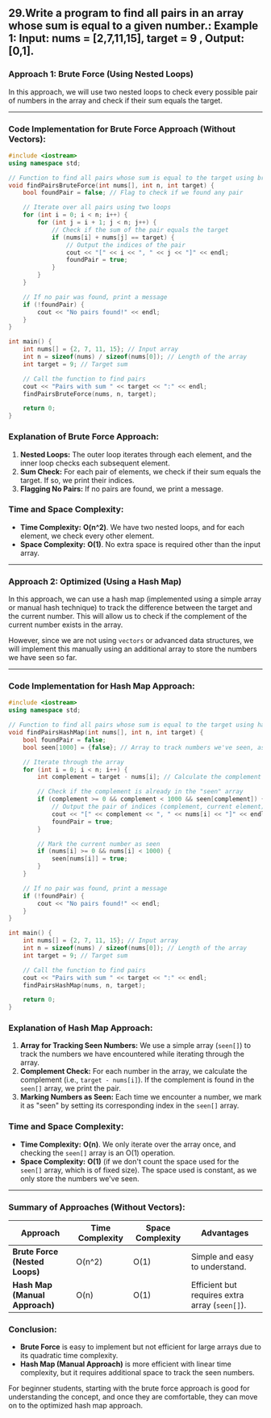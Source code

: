 ## 29.Write a program to find all pairs in an array whose sum is equal to a given number.: Example 1:  Input: nums = [2,7,11,15], target = 9 , Output: [0,1].



### **Approach 1: Brute Force (Using Nested Loops)**

In this approach, we will use two nested loops to check every possible pair of numbers in the array and check if their sum equals the target.

---

### **Code Implementation for Brute Force Approach (Without Vectors):**
```cpp
#include <iostream>
using namespace std;

// Function to find all pairs whose sum is equal to the target using brute force
void findPairsBruteForce(int nums[], int n, int target) {
    bool foundPair = false; // Flag to check if we found any pair

    // Iterate over all pairs using two loops
    for (int i = 0; i < n; i++) {
        for (int j = i + 1; j < n; j++) {
            // Check if the sum of the pair equals the target
            if (nums[i] + nums[j] == target) {
                // Output the indices of the pair
                cout << "[" << i << ", " << j << "]" << endl;
                foundPair = true;
            }
        }
    }

    // If no pair was found, print a message
    if (!foundPair) {
        cout << "No pairs found!" << endl;
    }
}

int main() {
    int nums[] = {2, 7, 11, 15}; // Input array
    int n = sizeof(nums) / sizeof(nums[0]); // Length of the array
    int target = 9; // Target sum

    // Call the function to find pairs
    cout << "Pairs with sum " << target << ":" << endl;
    findPairsBruteForce(nums, n, target);

    return 0;
}
```

### **Explanation of Brute Force Approach:**
1. **Nested Loops:** The outer loop iterates through each element, and the inner loop checks each subsequent element.
2. **Sum Check:** For each pair of elements, we check if their sum equals the target. If so, we print their indices.
3. **Flagging No Pairs:** If no pairs are found, we print a message.

### **Time and Space Complexity:**
- **Time Complexity:** **O(n^2)**. We have two nested loops, and for each element, we check every other element.
- **Space Complexity:** **O(1)**. No extra space is required other than the input array.

---

### **Approach 2: Optimized (Using a Hash Map)**

In this approach, we can use a hash map (implemented using a simple array or manual hash technique) to track the difference between the target and the current number. This will allow us to check if the complement of the current number exists in the array.

However, since we are not using `vectors` or advanced data structures, we will implement this manually using an additional array to store the numbers we have seen so far.

---

### **Code Implementation for Hash Map Approach:**
```cpp
#include <iostream>
using namespace std;

// Function to find all pairs whose sum is equal to the target using hash map approach
void findPairsHashMap(int nums[], int n, int target) {
    bool foundPair = false;
    bool seen[1000] = {false}; // Array to track numbers we've seen, assuming array elements are in a reasonable range

    // Iterate through the array
    for (int i = 0; i < n; i++) {
        int complement = target - nums[i]; // Calculate the complement

        // Check if the complement is already in the "seen" array
        if (complement >= 0 && complement < 1000 && seen[complement]) {
            // Output the pair of indices (complement, current element)
            cout << "[" << complement << ", " << nums[i] << "]" << endl;
            foundPair = true;
        }

        // Mark the current number as seen
        if (nums[i] >= 0 && nums[i] < 1000) {
            seen[nums[i]] = true;
        }
    }

    // If no pair was found, print a message
    if (!foundPair) {
        cout << "No pairs found!" << endl;
    }
}

int main() {
    int nums[] = {2, 7, 11, 15}; // Input array
    int n = sizeof(nums) / sizeof(nums[0]); // Length of the array
    int target = 9; // Target sum

    // Call the function to find pairs
    cout << "Pairs with sum " << target << ":" << endl;
    findPairsHashMap(nums, n, target);

    return 0;
}
```

### **Explanation of Hash Map Approach:**
1. **Array for Tracking Seen Numbers:** We use a simple array (`seen[]`) to track the numbers we have encountered while iterating through the array.
2. **Complement Check:** For each number in the array, we calculate the complement (i.e., `target - nums[i]`). If the complement is found in the `seen[]` array, we print the pair.
3. **Marking Numbers as Seen:** Each time we encounter a number, we mark it as "seen" by setting its corresponding index in the `seen[]` array.

### **Time and Space Complexity:**
- **Time Complexity:** **O(n)**. We only iterate over the array once, and checking the `seen[]` array is an O(1) operation.
- **Space Complexity:** **O(1)** (if we don't count the space used for the `seen[]` array, which is of fixed size). The space used is constant, as we only store the numbers we've seen.

---

### **Summary of Approaches (Without Vectors):**

| Approach                      | Time Complexity | Space Complexity | Advantages                      |
|-------------------------------|-----------------|------------------|----------------------------------|
| **Brute Force (Nested Loops)** | O(n^2)          | O(1)             | Simple and easy to understand.  |
| **Hash Map (Manual Approach)** | O(n)            | O(1)             | Efficient but requires extra array (`seen[]`). |

### **Conclusion:**
- **Brute Force** is easy to implement but not efficient for large arrays due to its quadratic time complexity.
- **Hash Map (Manual Approach)** is more efficient with linear time complexity, but it requires additional space to track the seen numbers.

For beginner students, starting with the brute force approach is good for understanding the concept, and once they are comfortable, they can move on to the optimized hash map approach.